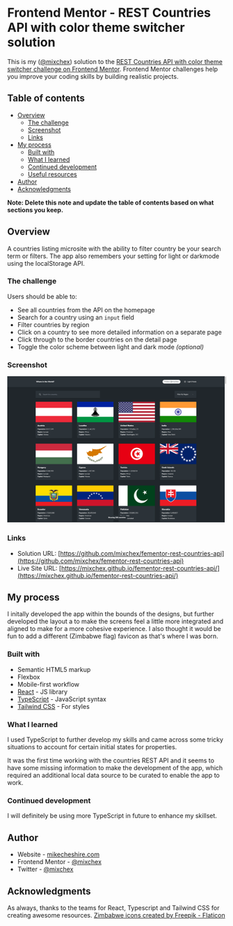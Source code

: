 # Frontend Mentor - REST Countries API with color theme switcher solution

This is my ([@mixchex](https://github.com/mixchex)) solution to the [REST Countries API with color theme switcher challenge on Frontend Mentor](https://www.frontendmentor.io/challenges/rest-countries-api-with-color-theme-switcher-5cacc469fec04111f7b848ca). Frontend Mentor challenges help you improve your coding skills by building realistic projects.

## Table of contents

- [Overview](#overview)
  - [The challenge](#the-challenge)
  - [Screenshot](#screenshot)
  - [Links](#links)
- [My process](#my-process)
  - [Built with](#built-with)
  - [What I learned](#what-i-learned)
  - [Continued development](#continued-development)
  - [Useful resources](#useful-resources)
- [Author](#author)
- [Acknowledgments](#acknowledgments)

**Note: Delete this note and update the table of contents based on what sections you keep.**

## Overview

A countries listing microsite with the ability to filter country be your search term or filters. The app also remembers your setting for light or darkmode using the localStorage API. 

### The challenge

Users should be able to:

- See all countries from the API on the homepage
- Search for a country using an `input` field
- Filter countries by region
- Click on a country to see more detailed information on a separate page
- Click through to the border countries on the detail page
- Toggle the color scheme between light and dark mode *(optional)*

### Screenshot

![](./screenshot.png)

### Links

- Solution URL: [https://github.com/mixchex/fementor-rest-countries-api](https://github.com/mixchex/fementor-rest-countries-api)
- Live Site URL: [https://mixchex.github.io/fementor-rest-countries-api/](https://mixchex.github.io/fementor-rest-countries-api/)

## My process

I initally developed the app within the bounds of the designs, but further developed the layout a to make the screens feel a little more integrated and aligned to make for a more cohesive experience. I also thought it would be fun to add a different (Zimbabwe flag) favicon as that's where I was born.

### Built with

- Semantic HTML5 markup
- Flexbox
- Mobile-first workflow
- [React](https://reactjs.org/) - JS library
- [TypeScript](https://www.typescriptlang.org/) - JavaScript syntax
- [Tailwind CSS](https://tailwindcss.com/) - For styles

### What I learned

I used TypeScript to further develop my skills and came across some tricky situations to account for certain initial states for properties.

It was the first time working with the countries REST API and it seems to have some missing information to make the development of the app, which required an additional local data source to be curated to enable the app to work.

### Continued development

I will definitely be using more TypeScript in future to enhance my skillset.

## Author

- Website - [mikecheshire.com](https://mikecheshire.com)
- Frontend Mentor - [@mixchex](https://www.frontendmentor.io/profile/mixchex)
- Twitter - [@mixchex](https://www.twitter.com/mixchex)

## Acknowledgments

As always, thanks to the teams for React, Typescript and Tailwind CSS for creating awesome resources. 
[Zimbabwe icons created by Freepik - Flaticon](https://www.flaticon.com/free-icons/zimbabwe)
